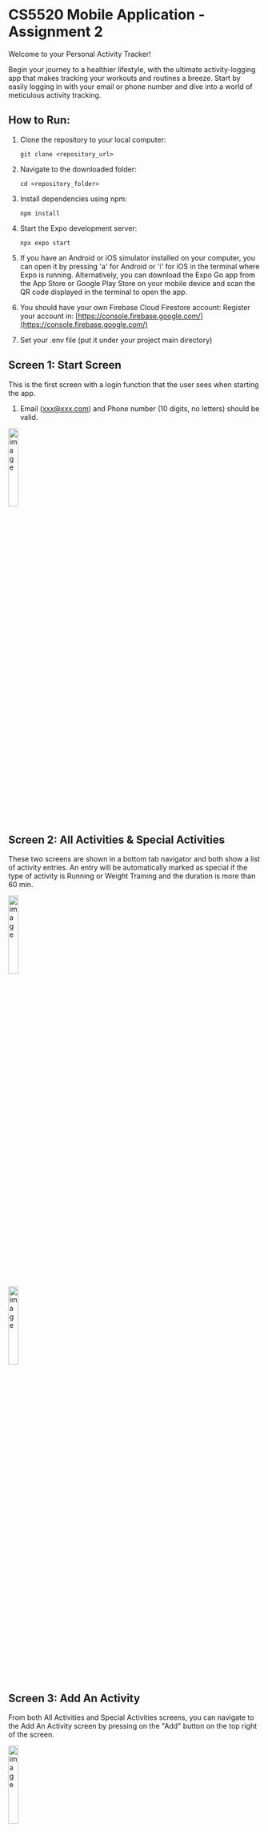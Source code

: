 # CS5520 Mobile Application - Assignment 2
Welcome to your Personal Activity Tracker!

Begin your journey to a healthier lifestyle, with the ultimate activity-logging app that makes tracking your workouts and routines a breeze. Start by easily logging in with your email or phone number and dive into a world of meticulous activity tracking.

## How to Run:
1. Clone the repository to your local computer:
   ```
   git clone <repository_url>
   ```
2. Navigate to the downloaded folder:
   ```
   cd <repository_folder>
   ```
3. Install dependencies using npm:
   ```
   npm install
   ```
4. Start the Expo development server:
   ```
   npx expo start
   ```
5. If you have an Android or iOS simulator installed on your computer, you can open it by pressing 'a' for Android or 'i' for iOS in the terminal where Expo is running. Alternatively, you can download the Expo Go app from the App Store or Google Play Store on your mobile device and scan the QR code displayed in the terminal to open the app.
   
6. You should have your own Firebase Cloud Firestore account:
   Register your account in: [https://console.firebase.google.com/](https://console.firebase.google.com/)

7. Set your .env file (put it under your project main directory)

## Screen 1: Start Screen
This is the first screen with a login function that the user sees when starting the app.
1. Email (xxx@xxx.com) and Phone number (10 digits, no letters) should be valid.
   
<div>
    <img src="https://github.com/yiyina/cs5520-sp24-A2/assets/55360195/fdc8b365-5691-49dd-b176-fd83d3cf6696" alt="image" width="20%">
</div>

## Screen 2: All Activities & Special Activities
These two screens are shown in a bottom tab navigator and both show a list of activity entries. An entry will be automatically marked as special if the type of activity is Running or Weight Training and the duration is more than 60 min.
<div>
    <img src="https://github.com/yiyina/cs5520-sp24-A2/assets/55360195/5a36c8d9-33bf-4c5f-8700-b8a2c48dcef7" alt="image" width="20%">
</div>
<div>
    <img src="https://github.com/yiyina/cs5520-sp24-A2/assets/55360195/b729594a-14d9-469f-9179-c462d83d11f6" alt="image" width="20%">
</div>

## Screen 3: Add An Activity
From both All Activities and Special Activities screens, you can navigate to the Add An Activity screen by pressing on the "Add" button on the top right of the screen. 

<div>
    <img src="https://github.com/yiyina/cs5520-sp24-A2/assets/55360195/cb5ac124-598a-4e3b-aa60-4980d85a8a35" alt="image" width="20%">
</div>
<div>
    <img src="https://github.com/yiyina/cs5520-sp24-A2/assets/55360195/06d8b144-8972-4ba0-8660-3f1c1a534435" alt="image" width="20%">
</div>

Saving a new entry successfully should update the data array and takes user back to the previous screen.

## Screen 4: Edit An Activity
**Reuse** Add An Activity component to create this screen. The fields from the Add screen should be populated when user comes to the edit screen. Changing any of the values and pressing the Save button should update the Firestore database and the lists on both screens accordingly.

<div>
    <img src="https://github.com/yiyina/cs5520-sp24-A2/assets/55360195/d20a1294-6e4a-4270-8b6b-0cc7a0d49dc0" alt="image" width="20%">
</div>

When editing a special entry, the user sees a checkbox in addition to all the components from the Add screen. Selecting this checkbox and pressing the Save button makes the item not marked a special anymore and should remove the item from the list on the special screen.

<div>
    <img src="https://github.com/yiyina/cs5520-sp24-A2/assets/55360195/c998e497-c102-4753-87f9-72cc0b92b06d" alt="image" width="20%">
</div>

User can delete an entry by pressing on the trash icon on the top right of the Edit screen.

<div>
    <img src="https://github.com/yiyina/cs5520-sp24-A2/assets/55360195/d3f8c371-8535-4341-b7a4-beb006a41d3b" alt="image" width="20%">
</div>

